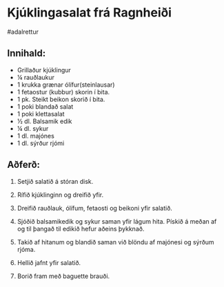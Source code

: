 # Kjúklingasalat frá Ragnheiði
#adalrettur

## Innihald:
- Grillaður kjúklingur
- ¼ rauðlaukur
- 1 krukka grænar ólífur(steinlausar)
- 1 fetaostur (kubbur) skorin í bita.
- 1 pk. Steikt beikon skorið í bita.
- 1 poki blandað salat
- 1 poki klettasalat
- ½  dl. Balsamik edik 
- ¼  dl. sykur
- 1 dl. majónes
- 1 dl. sýrður rjómi


## Aðferð:

1. Setjið salatið á stóran disk. 

2. Rífið kjúklinginn og dreifið yfir.

3. Dreifið rauðlauk, ólífum, fetaosti og beikoni yfir salatið.

4. Sjóðið balsamikedik og sykur saman yfir lágum hita. Pískið á meðan af og til þangað til edikið hefur aðeins þykknað.

5. Takið af hitanum og blandið saman við blöndu af majónesi og sýrðum rjóma.

6. Hellið jafnt yfir salatið.

7. Borið fram með baguette brauði.
